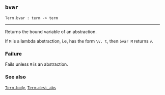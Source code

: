 ## `bvar`

``` hol4
Term.bvar : term -> term
```

------------------------------------------------------------------------

Returns the bound variable of an abstraction.

If `M` is a lambda abstraction, i.e, has the form `\v. t`, then `bvar M`
returns `v`.

### Failure

Fails unless `M` is an abstraction.

### See also

[`Term.body`](#Term.body), [`Term.dest_abs`](#Term.dest_abs)
